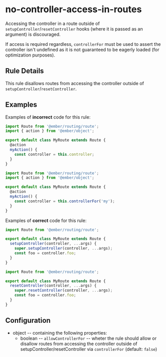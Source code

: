 # no-controller-access-in-routes

Accessing the controller in a route outside of `setupController`/`resetController` hooks (where it is passed as an argument) is discouraged.

If access is required regardless, `controllerFor` must be used to assert the controller isn't undefined as it is not guaranteed to be eagerly loaded (for optimization purposes).

## Rule Details

This rule disallows routes from accessing the controller outside of `setupController`/`resetController`.

## Examples

Examples of **incorrect** code for this rule:

```js
import Route from '@ember/routing/route';
import { action } from '@ember/object';

export default class MyRoute extends Route {
  @action
  myAction() {
    const controller = this.controller;
  }
}
```

```js
import Route from '@ember/routing/route';
import { action } from '@ember/object';

export default class MyRoute extends Route {
  @action
  myAction() {
    const controller = this.controllerFor('my');
  }
}
```

Examples of **correct** code for this rule:

```js
import Route from '@ember/routing/route';

export default class MyRoute extends Route {
  setupController(controller, ...args) {
    super.setupController(controller, ...args);
    const foo = controller.foo;
  }
}
```

```js
import Route from '@ember/routing/route';

export default class MyRoute extends Route {
  resetController(controller, ...args) {
    super.resetController(controller, ...args);
    const foo = controller.foo;
  }
}
```

## Configuration

* object -- containing the following properties:
  * boolean -- `allowControllerFor` -- wheter the rule should allow or disallow routes from accessing the controller outside of setupController/resetController via `controllerFor` (default: `false`)
